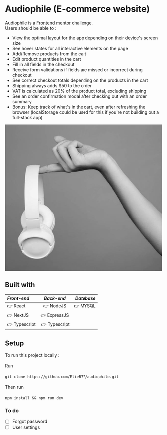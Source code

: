 # Audiophile (E-commerce website)

Audiophile is a [Frontend mentor](https://www.frontendmentor.io) challenge. <br>
Users should be able to : <br>
- View the optimal layout for the app depending on their device's screen size
- See hover states for all interactive elements on the page
- Add/Remove products from the cart
- Edit product quantities in the cart
- Fill in all fields in the checkout
- Receive form validations if fields are missed or incorrect during checkout
- See correct checkout totals depending on the products in the cart
- Shipping always adds $50 to the order
- VAT is calculated as 20% of the product total, excluding shipping
- See an order confirmation modal after checking out with an order summary
- Bonus: Keep track of what's in the cart, even after refreshing the browser (localStorage could be used for this if you're not building out a full-stack app)

![Headphones](assets/public/product-xx59-headphones/desktop/image-gallery-3.jpg)

## Built with
| ***Front-end***      | ***Back-end*** | ***Database***     |
| :---        |    :----:   |          ---: |
| 👉 React      | 👉 NodeJS      | 👉 MYSQL   |
| 👉 NextJS   | 👉 ExpressJS        
| 👉 Typescript | 👉 Typescript

## Setup
To run this project locally :<br><br>
Run<br><br>
```git clone https://github.com/ElieB77/audiophile.git```<br><br>
Then run<br><br>
```npm install && npm run dev```

### To do 
- [ ] Forgot password <br>
- [ ] User settings <br>
